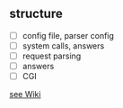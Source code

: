 ## structure
- [ ] config file, parser config
- [ ] system calls, answers
- [ ] request parsing
- [ ] answers
- [ ]  CGI

[see Wiki](https://github.com/aposipov/webserv/wiki) 

